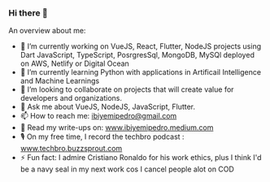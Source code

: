 ### Hi there 👋

An overview about me:

- 🔭 I’m currently working on VueJS, React, Flutter, NodeJS projects using Dart JavaScript, TypeScript, PosrgresSql, MongoDB, MySQl deployed on AWS, Netlify or Digital Ocean
- 🌱 I’m currently learning Python with applications in Artificail Intelligence and Machine Learnings
- 👯 I’m looking to collaborate on projects that will create value for developers and organizations.
- 💬 Ask me about VueJS, NodeJS, JavaScript, Flutter.
- 📫 How to reach me: ibiyemipedro@gmail.com
- 📠 Read my write-ups on: www.ibiyemipedro.medium.com
- 🎙 On my free time, I record the techbro podcast : www.techbro.buzzsprout.com
- ⚡ Fun fact: I admire Cristiano Ronaldo for his work ethics, plus I think I'd be a navy seal in my next work cos I cancel people alot on COD

